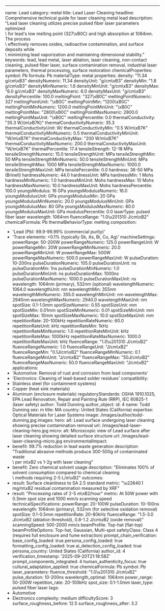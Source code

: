 ---
name: Lead
category: metal
title: Lead Laser Cleaning
headline: Comprehensive technical guide for laser cleaning metal lead
description: "Lead laser cleaning utilizes precise pulsed fiber laser parameters optimized\
  \ for lead's low melting point (327\xB0C) and high absorption at 1064nm. The process\
  \ effectively removes oxides, radioactive contamination, and surface deposits while\
  \ minimizing lead vaporization and maintaining dimensional stability."
keywords: lead, lead metal, laser ablation, laser cleaning, non-contact cleaning,
  pulsed fiber laser, surface contamination removal, industrial laser parameters,
  thermal processing, surface restoration
chemicalProperties:
  symbol: Pb
  formula: Pb
  materialType: metal
properties:
  density: "11.34 g/cm\xB3"
  densityNumeric: 11.34
  densityUnit: "g/cm\xB3"
  densityMin: "1.8 g/cm\xB3"
  densityMinNumeric: 1.8
  densityMinUnit: "g/cm\xB3"
  densityMax: "6.0 g/cm\xB3"
  densityMaxNumeric: 6.0
  densityMaxUnit: "g/cm\xB3"
  densityPercentile: 100.0
  meltingPoint: "327\xB0C"
  meltingPointNumeric: 327
  meltingPointUnit: "\xB0C"
  meltingPointMin: "1200\xB0C"
  meltingPointMinNumeric: 1200.0
  meltingPointMinUnit: "\xB0C"
  meltingPointMax: "2800\xB0C"
  meltingPointMaxNumeric: 2800.0
  meltingPointMaxUnit: "\xB0C"
  meltingPercentile: 0.0
  thermalConductivity: "35.3 W/(m\xB7K)"
  thermalConductivityNumeric: 35.3
  thermalConductivityUnit: W/
  thermalConductivityMin: "0.5 W/m\xB7K"
  thermalConductivityMinNumeric: 0.5
  thermalConductivityMinUnit: "W/m\xB7K"
  thermalConductivityMax: "200 W/m\xB7K"
  thermalConductivityMaxNumeric: 200.0
  thermalConductivityMaxUnit: "W/m\xB7K"
  thermalPercentile: 17.4
  tensileStrength: 12-18 MPa
  tensileStrengthNumeric: 15.0
  tensileStrengthUnit: MPa
  tensileStrengthMin: 50 MPa
  tensileStrengthMinNumeric: 50.0
  tensileStrengthMinUnit: MPa
  tensileStrengthMax: 1000 MPa
  tensileStrengthMaxNumeric: 1000.0
  tensileStrengthMaxUnit: MPa
  tensilePercentile: 0.0
  hardness: 38-50 MPa (Brinell)
  hardnessNumeric: 44.0
  hardnessUnit: MPa
  hardnessMin: 1 Mohs
  hardnessMinNumeric: 1.0
  hardnessMinUnit: Mohs
  hardnessMax: 10 Mohs
  hardnessMaxNumeric: 10.0
  hardnessMaxUnit: Mohs
  hardnessPercentile: 100.0
  youngsModulus: 16 GPa
  youngsModulusNumeric: 16.0
  youngsModulusUnit: GPa
  youngsModulusMin: 20 GPa
  youngsModulusMinNumeric: 20.0
  youngsModulusMinUnit: GPa
  youngsModulusMax: 80 GPa
  youngsModulusMaxNumeric: 80.0
  youngsModulusMaxUnit: GPa
  modulusPercentile: 0.0
  laserType: pulsed fiber laser
  wavelength: 1064nm
  fluenceRange: "1.0\u201310 J/cm\xB2"
  chemicalFormula: Pb
  thermalBehaviorType: melting
composition:
- 'Lead (Pb): 99.9-99.99% (commercial purity)'
- 'Trace elements: <0.1% (typically Sb, As, Bi, Cu, Ag)'
machineSettings:
  powerRange: 50-200W
  powerRangeNumeric: 125.0
  powerRangeUnit: W
  powerRangeMin: 20W
  powerRangeMinNumeric: 20.0
  powerRangeMinUnit: W
  powerRangeMax: 500W
  powerRangeMaxNumeric: 500.0
  powerRangeMaxUnit: W
  pulseDuration: 10-200ns
  pulseDurationNumeric: 105.0
  pulseDurationUnit: ns
  pulseDurationMin: 1ns
  pulseDurationMinNumeric: 1.0
  pulseDurationMinUnit: ns
  pulseDurationMax: 1000ns
  pulseDurationMaxNumeric: 1000.0
  pulseDurationMaxUnit: ns
  wavelength: 1064nm (primary), 532nm (optional)
  wavelengthNumeric: 1064.0
  wavelengthUnit: nm
  wavelengthMin: 355nm
  wavelengthMinNumeric: 355.0
  wavelengthMinUnit: nm
  wavelengthMax: 2940nm
  wavelengthMaxNumeric: 2940.0
  wavelengthMaxUnit: nm
  spotSize: 0.1-1.0mm
  spotSizeNumeric: 0.55
  spotSizeUnit: mm
  spotSizeMin: 0.01mm
  spotSizeMinNumeric: 0.01
  spotSizeMinUnit: mm
  spotSizeMax: 10mm
  spotSizeMaxNumeric: 10.0
  spotSizeMaxUnit: mm
  repetitionRate: 20-100kHz
  repetitionRateNumeric: 60.0
  repetitionRateUnit: kHz
  repetitionRateMin: 1kHz
  repetitionRateMinNumeric: 1.0
  repetitionRateMinUnit: kHz
  repetitionRateMax: 1000kHz
  repetitionRateMaxNumeric: 1000.0
  repetitionRateMaxUnit: kHz
  fluenceRange: "1.0\u201310 J/cm\xB2"
  fluenceRangeNumeric: 1.0
  fluenceRangeUnit: "J/cm\xB2"
  fluenceRangeMin: "0.1J/cm\xB2"
  fluenceRangeMinNumeric: 0.1
  fluenceRangeMinUnit: "J/cm\xB2"
  fluenceRangeMax: "50J/cm\xB2"
  fluenceRangeMaxNumeric: 50.0
  fluenceRangeMaxUnit: "J/cm\xB2"
applications:
- 'Automotive: Removal of rust and corrosion from lead components'
- 'Electronics: Cleaning of lead-based solder residues'
compatibility:
- Stainless steel (for containment systems)
- Copper (heat sink materials)
- Aluminum (enclosure materials)
regulatoryStandards: OSHA 1910.1025, EPA Lead Renovation, Repair and Painting Rule
  (RRP), IEC 60825-1 (laser safety)
author: Todd Dunning
author_object:
  id: 4
  name: Todd Dunning
  sex: m
  title: MA
  country: United States (California)
  expertise: Optical Materials for Laser Systems
  image: /images/author/todd-dunning.jpg
images:
  hero:
    alt: Lead surface undergoing laser cleaning showing precise contamination removal
    url: /images/lead-laser-cleaning-hero.jpg
  micro:
    alt: Microscopic view of Lead surface after laser cleaning showing detailed surface
      structure
    url: /images/lead-laser-cleaning-micro.jpg
environmentalImpact:
- benefit: 99.7% reduction in lead waste generation
  description: "Traditional abrasive methods produce 300-500g of contaminated waste\
    \ per m\xB2 vs 1-2g with laser cleaning"
- benefit: Zero chemical solvent usage
  description: "Eliminates 100% of solvent consumption compared to chemical cleaning\
    \ methods requiring 2-5 L/m\xB2"
outcomes:
- result: Surface cleanliness to SA 2.5 standard
  metric: "\u22640.1 mg/m\xB2 residual contamination measured by XRF"
- result: "Processing rates of 2-5 m\xB2/hour"
  metric: At 50W power with 0.3mm spot size and 1000 mm/s scanning speed
technicalSpecifications:
  powerRange: 20-100W
  pulseDuration: 10-100ns
  wavelength: 1064nm (primary), 532nm (for selective oxidation removal)
  spotSize: 0.1-0.5mm
  repetitionRate: 20-80kHz
  fluenceRange: "1.5-3.0 J/cm\xB2 (ablation threshold), 0.8-1.2 J/cm\xB2 (oxide removal)"
  scanningSpeed: 500-2000 mm/s
  beamProfile: Top-hat (flat-top)
  beamProfileOptions: Top-hat, Gaussian, Multi-spot
  safetyClass: Class 4 (requires full enclosure and fume extraction)
prompt_chain_verification:
  base_config_loaded: true
  persona_config_loaded: true
  formatting_config_loaded: true
  ai_detection_config_loaded: true
  persona_country: United States (California)
  author_id: 4
  verification_timestamp: '2025-09-20T21:18:58Z'
  prompt_components_integrated: 4
  human_authenticity_focus: true
  cultural_adaptation_applied: true
chemicalFormula: Pb
symbol: Pb
laser_parameters:
  fluence_threshold: "1.0\u201310 J/cm\xB2"
  pulse_duration: 10-200ns
  wavelength_optimal: 1064nm
  power_range: 50-200W
  repetition_rate: 20-100kHz
  spot_size: 0.1-1.0mm
  laser_type: pulsed fiber laser
tags:
- Automotive
- Electronics
complexity: medium
difficultyScore: 3
surface_roughness_before: 12.5
surface_roughness_after: 3.2
